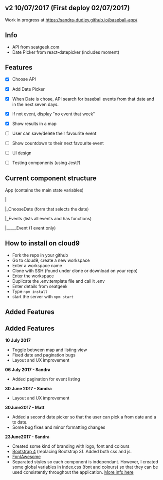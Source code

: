 ## v2 10/07/2017 (First deploy 02/07/2017)
Work in progress at https://sandra-dudley.github.io/baseball-app/

## Info

- API from seatgeek.com
- Date Picker from react-datepicker (includes moment)

## Features

- [x] Choose API
- [x] Add Date Picker
- [x] When Date is chose, API search for baseball events from that date and in the next seven days.
- [x] If not event, display "no event that week"
- [x] Show results in a map
- [ ] User can save/delete their favourite event
- [ ] Show countdown to their next favourite event
- [ ] UI design
- [ ] Testing components (using Jest?)


## Current component structure
App (contains the main state variables)

|

|_ChooseDate (form that selects the date)

|_Events (lists all events and has functions)

|_____Event (1 event only)

## How to install on cloud9
- Fork the repo in your github
- Go to cloud9, create a new workspace
- Enter a workspace name
- Clone with SSH (found under clone or download on your repo)
- Enter the workspace
- Duplicate the .env.template file and call it .env
- Enter details from seatgeek
- Type `npm install`
- start the server with `npm start`


## Added Features
## Added Features

**10 July 2017**
- Toggle between map and listing view
- Fixed date and pagination bugs
- Layout and UX improvement

**06 July 2017 - Sandra**
- Added pagination for event listing

**30 June 2017 - Sandra**
- Layout and UX improvement

**30June2017 - Matt**
- Added a second date picker so that the user can pick a from date and a to date.
- Some bug fixes and minor formatting changes

**23June2017 - Sandra**
- Created some kind of branding with logo, font and colours
- [Bootstrap 4](https://v4-alpha.getbootstrap.com/) (replacing Bootstrap 3). Added both css and js.
- [FontAwesome](http://fontawesome.io/)
- Separated styles so each component is independant. However, I created some global variables in index.css (font and colours) so that they can be used consistently throughout the application. [More info here](https://medium.com/@pioul/modular-css-with-react-61638ae9ea3e#cc90)
